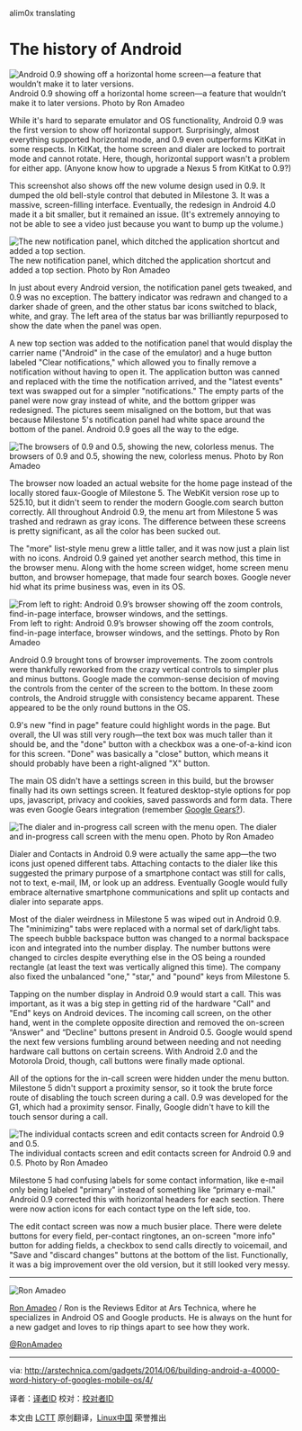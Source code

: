 alim0x translating

The history of Android
================================================================================
![Android 0.9 showing off a horizontal home screen—a feature that wouldn’t make it to later versions.](http://cdn.arstechnica.net/wp-content/uploads/2013/12/horizontal.png)
Android 0.9 showing off a horizontal home screen—a feature that wouldn’t make it to later versions.
Photo by Ron Amadeo

While it's hard to separate emulator and OS functionality, Android 0.9 was the first version to show off horizontal support. Surprisingly, almost everything supported horizontal mode, and 0.9 even outperforms KitKat in some respects. In KitKat, the home screen and dialer are locked to portrait mode and cannot rotate. Here, though, horizontal support wasn't a problem for either app. (Anyone know how to upgrade a Nexus 5 from KitKat to 0.9?)

This screenshot also shows off the new volume design used in 0.9. It dumped the old bell-style control that debuted in Milestone 3. It was a massive, screen-filling interface. Eventually, the redesign in Android 4.0 made it a bit smaller, but it remained an issue. (It's extremely annoying to not be able to see a video just because you want to bump up the volume.)

![The new notification panel, which ditched the application shortcut and added a top section.](http://cdn.arstechnica.net/wp-content/uploads/2013/12/n09c2.png)
The new notification panel, which ditched the application shortcut and added a top section.
Photo by Ron Amadeo

In just about every Android version, the notification panel gets tweaked, and 0.9 was no exception. The battery indicator was redrawn and changed to a darker shade of green, and the other status bar icons switched to black, white, and gray. The left area of the status bar was brilliantly repurposed to show the date when the panel was open.

A new top section was added to the notification panel that would display the carrier name ("Android" in the case of the emulator) and a huge button labeled "Clear notifications," which allowed you to finally remove a notification without having to open it. The application button was canned and replaced with the time the notification arrived, and the "latest events" text was swapped out for a simpler "notifications." The empty parts of the panel were now gray instead of white, and the bottom gripper was redesigned. The pictures seem misaligned on the bottom, but that was because Milestone 5's notification panel had white space around the bottom of the panel. Android 0.9 goes all the way to the edge.

![The browsers of 0.9 and 0.5, showing the new, colorless menus.](http://cdn.arstechnica.net/wp-content/uploads/2013/12/browser4c2.png)
The browsers of 0.9 and 0.5, showing the new, colorless menus.
Photo by Ron Amadeo

The browser now loaded an actual website for the home page instead of the locally stored faux-Google of Milestone 5. The WebKit version rose up to 525.10, but it didn't seem to render the modern Google.com search button correctly. All throughout Android 0.9, the menu art from Milestone 5 was trashed and redrawn as gray icons. The difference between these screens is pretty significant, as all the color has been sucked out.

The "more" list-style menu grew a little taller, and it was now just a plain list with no icons. Android 0.9 gained yet another search method, this time in the browser menu. Along with the home screen widget, home screen menu button, and browser homepage, that made four search boxes. Google never hid what its prime business was, even in its OS.

![From left to right: Android 0.9’s browser showing off the zoom controls, find-in-page interface, browser windows, and the settings.](http://cdn.arstechnica.net/wp-content/uploads/2013/12/b4.png)
From left to right: Android 0.9’s browser showing off the zoom controls, find-in-page interface, browser windows, and the settings.
Photo by Ron Amadeo

Android 0.9 brought tons of browser improvements. The zoom controls were thankfully reworked from the crazy vertical controls to simpler plus and minus buttons. Google made the common-sense decision of moving the controls from the center of the screen to the bottom. In these zoom controls, the Android struggle with consistency became apparent. These appeared to be the only round buttons in the OS.

0.9's new "find in page" feature could highlight words in the page. But overall, the UI was still very rough—the text box was much taller than it should be, and the "done" button with a checkbox was a one-of-a-kind icon for this screen. "Done" was basically a "close" button, which means it should probably have been a right-aligned "X" button.

The main OS didn't have a settings screen in this build, but the browser finally had its own settings screen. It featured desktop-style options for pop ups, javascript, privacy and cookies, saved passwords and form data. There was even Google Gears integration (remember [Google Gears?][1]).

![The dialer and in-progress call screen with the menu open.](http://cdn.arstechnica.net/wp-content/uploads/2014/04/revisedcalls.jpg)
The dialer and in-progress call screen with the menu open.
Photo by Ron Amadeo

Dialer and Contacts in Android 0.9 were actually the same app—the two icons just opened different tabs. Attaching contacts to the dialer like this suggested the primary purpose of a smartphone contact was still for calls, not to text, e-mail, IM, or look up an address. Eventually Google would fully embrace alternative smartphone communications and split up contacts and dialer into separate apps.

Most of the dialer weirdness in Milestone 5 was wiped out in Android 0.9. The "minimizing" tabs were replaced with a normal set of dark/light tabs. The speech bubble backspace button was changed to a normal backspace icon and integrated into the number display. The number buttons were changed to circles despite everything else in the OS being a rounded rectangle (at least the text was vertically aligned this time). The company also fixed the unbalanced "one," "star," and "pound" keys from Milestone 5.

Tapping on the number display in Android 0.9 would start a call. This was important, as it was a big step in getting rid of the hardware "Call" and "End" keys on Android devices. The incoming call screen, on the other hand, went in the complete opposite direction and removed the on-screen “Answer" and “Decline" buttons present in Android 0.5. Google would spend the next few versions fumbling around between needing and not needing hardware call buttons on certain screens. With Android 2.0 and the Motorola Droid, though, call buttons were finally made optional.

All of the options for the in-call screen were hidden under the menu button. Milestone 5 didn't support a proximity sensor, so it took the brute force route of disabling the touch screen during a call. 0.9 was developed for the G1, which had a proximity sensor. Finally, Google didn't have to kill the touch sensor during a call.

![The individual contacts screen and edit contacts screen for Android 0.9 and 0.5.](http://cdn.arstechnica.net/wp-content/uploads/2013/12/CONTACTS.png)
The individual contacts screen and edit contacts screen for Android 0.9 and 0.5.
Photo by Ron Amadeo

Milestone 5 had confusing labels for some contact information, like e-mail only being labeled "primary" instead of something like “primary e-mail." Android 0.9 corrected this with horizontal headers for each section. There were now action icons for each contact type on the left side, too.

The edit contact screen was now a much busier place. There were delete buttons for every field, per-contact ringtones, an on-screen "more info" button for adding fields, a checkbox to send calls directly to voicemail, and "Save and "discard changes" buttons at the bottom of the list. Functionally, it was a big improvement over the old version, but it still looked very messy.

----------

![Ron Amadeo](http://cdn.arstechnica.net/wp-content//uploads/authors/ron-amadeo-sq.jpg)

[Ron Amadeo][a] / Ron is the Reviews Editor at Ars Technica, where he specializes in Android OS and Google products. He is always on the hunt for a new gadget and loves to rip things apart to see how they work.

[@RonAmadeo][t]

--------------------------------------------------------------------------------

via: http://arstechnica.com/gadgets/2014/06/building-android-a-40000-word-history-of-googles-mobile-os/4/

译者：[译者ID](https://github.com/译者ID) 校对：[校对者ID](https://github.com/校对者ID)

本文由 [LCTT](https://github.com/LCTT/TranslateProject) 原创翻译，[Linux中国](http://linux.cn/) 荣誉推出

[1]:http://www.tat.se/
[a]:http://arstechnica.com/author/ronamadeo
[t]:https://twitter.com/RonAmadeo
